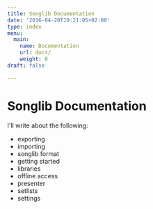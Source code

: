 ```yaml
---
title: Songlib Documentation
date: '2016-04-20T10:21:05+02:00'
type: index
menu:
  main:
    name: Documentation
    url: docs/
    weight: 0
draft: false

---
```

# Songlib Documentation

I'll write about the following:

- exporting
- importing
- songlib format
- getting started
- libraries
- offline access
- presenter
- setlists
- settings
